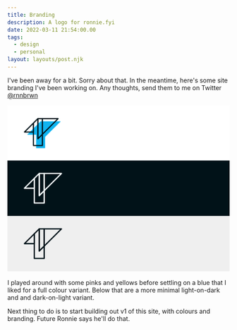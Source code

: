```yaml
---
title: Branding
description: A logo for ronnie.fyi
date: 2022-03-11 21:54:00.00
tags:
  - design
  - personal
layout: layouts/post.njk
---
```


I've been away for a bit. Sorry about that. In the meantime, here's some site branding I've been working on. Any thoughts, send them to me on Twitter [@rnnbrwn](https://twitter.com/rnnbrwn)

![Site branding concepts for ronnie.fyi](/img/branding-work-in-progress.png 'Three coloured "r" logos for ronnie.fyi')

I played around with some pinks and yellows before settling on a blue that I liked for a full colour variant. Below that are a more minimal light-on-dark and and dark-on-light variant.

Next thing to do is to start building out v1 of this site, with colours and branding. Future Ronnie says he'll do that.
